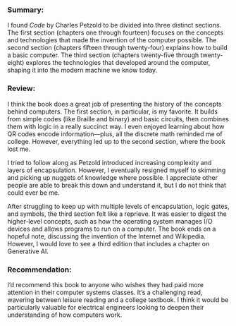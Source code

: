 ### Summary:

I found _Code_ by Charles Petzold to be divided into three distinct sections. The first section (chapters one through fourteen) focuses on the concepts and technologies that made the invention of the computer possible. The second section (chapters fifteen through twenty-four) explains how to build a basic computer. The third section (chapters twenty-five through twenty-eight) explores the technologies that developed around the computer, shaping it into the modern machine we know today.

### Review:

I think the book does a great job of presenting the history of the concepts behind computers. The first section, in particular, is my favorite. It builds from simple codes (like Braille and binary) and basic circuits, then combines them with logic in a really succinct way. I even enjoyed learning about how QR codes encode information—plus, all the discrete math reminded me of college. However, everything led up to the second section, where the book lost me. 

I tried to follow along as Petzold introduced increasing complexity and layers of encapsulation. However, I eventually resigned myself to skimming and picking up nuggets of knowledge where possible. I appreciate other people are able to break this down and understand it, but I do not think that could ever be me.

After struggling to keep up with multiple levels of encapsulation, logic gates, and symbols, the third section felt like a reprieve. It was easier to digest the higher-level concepts, such as how the operating system manages I/O devices and allows programs to run on a computer. The book ends on a hopeful note, discussing the invention of the Internet and Wikipedia. However, I would love to see a third edition that includes a chapter on Generative AI.

### Recommendation:

I’d recommend this book to anyone who wishes they had paid more attention in their computer systems classes. It’s a challenging read, wavering between leisure reading and a college textbook. I think it would be particularly valuable for electrical engineers looking to deepen their understanding of how computers work.